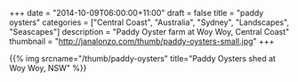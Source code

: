 +++
date = "2014-10-09T06:00:00+11:00"
draft = false
title = "paddy oysters"
categories = ["Central Coast", "Australia", "Sydney", "Landscapes", "Seascapes"]
description = "Paddy Oyster farm at Woy Woy, Central Coast"
thumbnail = "http://janalonzo.com/thumb/paddy-oysters-small.jpg"
+++

{{% img srcname="/thumb/paddy-oysters" title="Paddy Oysters shed at Woy Woy, NSW" %}}